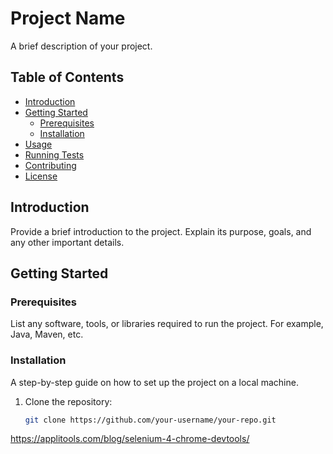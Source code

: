 # Project Name

A brief description of your project.

## Table of Contents

- [Introduction](#introduction)
- [Getting Started](#getting-started)
    - [Prerequisites](#prerequisites)
    - [Installation](#installation)
- [Usage](#usage)
- [Running Tests](#running-tests)
- [Contributing](#contributing)
- [License](#license)

## Introduction

Provide a brief introduction to the project. Explain its purpose, goals, and any other important details.

## Getting Started

### Prerequisites

List any software, tools, or libraries required to run the project. For example, Java, Maven, etc.

### Installation

A step-by-step guide on how to set up the project on a local machine.

1. Clone the repository:
   ```sh
   git clone https://github.com/your-username/your-repo.git

https://applitools.com/blog/selenium-4-chrome-devtools/
